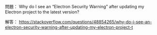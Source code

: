 問題： Why do I see an “Electron Security Warning” after updating my Electron project to the latest version?

解答： https://stackoverflow.com/questions/48854265/why-do-i-see-an-electron-security-warning-after-updating-my-electron-project-t